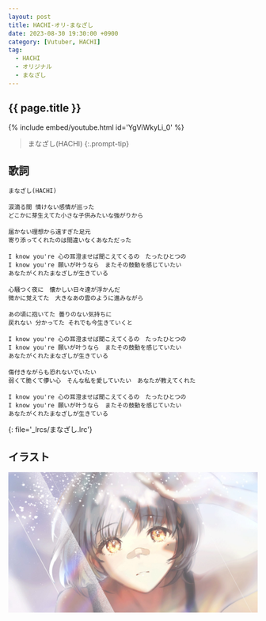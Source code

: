 ```yaml
---
layout: post
title: HACHI-オリ-まなざし
date: 2023-08-30 19:30:00 +0900
category: [Vutuber, HACHI]
tag: 
  - HACHI
  - オリジナル
  - まなざし
---
```


## {{ page.title }}

{% include embed/youtube.html id='YgViWkyLi_0' %}

> まなざし(HACHI)
{:.prompt-tip}

## 歌詞

```
まなざし(HACHI)

涙滴る間 情けない感情が巡った
どこかに芽生えてた小さな子供みたいな強がりから

届かない理想から遠すぎた足元
寄り添ってくれたのは間違いなくあなただった

I know you're 心の耳澄ませば聞こえてくるの　たったひとつの
I know you're 願いが叶うなら　またその鼓動を感じていたい
あなたがくれたまなざしが生きている

心騒つく夜に　懐かしい日々達が浮かんだ
微かに覚えてた　大きなあの雲のように進みながら

あの頃に抱いてた 曇りのない気持ちに
戻れない 分かってた それでも今生きていくと

I know you're 心の耳澄ませば聞こえてくるの　たったひとつの
I know you're 願いが叶うなら　またその鼓動を感じていたい
あなたがくれたまなざしが生きている

傷付きながらも恐れないでいたい
弱くて脆くて儚い心　そんな私を愛していたい　あなたが教えてくれた

I know you're 心の耳澄ませば聞こえてくるの　たったひとつの
I know you're 願いが叶うなら　またその鼓動を感じていたい
あなたがくれたまなざしが生きている
```
{: file='_lrcs/まなざし.lrc'}

## イラスト

![まなざし](/assets/img/vtuber/hachi/manazashi-hachi.jpeg)
